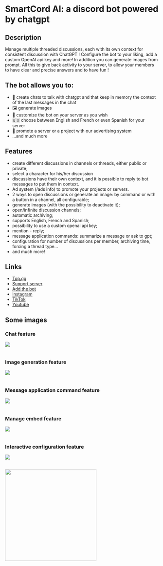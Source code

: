 # SmartCord AI: a discord bot powered by chatgpt

## Description
Manage multiple threaded discussions, each with its own context for consistent discussion with ChatGPT ! Configure the bot to your liking, add a custom OpenAI api key and more! In addition you can generate images from prompt. All this to give back activity to your server, to allow your members to have clear and precise answers and to have fun !

## The bot allows you to:
- 💬 create chats to talk with chatgpt and that keep in memory the context of the last messages in the chat
- 🖼️ generate images
- 🎨 customize the bot on your server as you wish
- 🇪🇸 choose between English and French or even Spanish for your server
- 🚀 promote a server or a project with our advertising system
- ...and much more

## Features
- create different discussions in channels or threads, either public or private;
- select a character for his/her discussion
- discussions have their own context, and it is possible to reply to bot messages to put them in context.
- Ad system (/ads info) to promote your projects or servers.
- 2 ways to open discussions or generate an image: by command or with a button in a channel, all configurable;
- generate images (with the possibility to deactivate it);
- open/infinite discussion channels;
- automatic archiving;
- supports English, French and Spanish;
- possibility to use a custom openai api key;
- mention - reply;
- message application commands: summarize a message or ask to gpt;
- configuration for number of discussions per member, archiving time, forcing a thread type...
- and much more!

## Links
- [Top.gg](https://top.gg/bot/1058008641959112796)
- [Support server](https://discord.com/invite/u8ehamrEea)
- [Add the bot](https://discord.com/oauth2/authorize?client_id=1058008641959112796&permissions=395137379344&scope=bot%20applications.commands)
- [Instagram](https://www.instagram.com/smartcord.ai)
- [TikTok](https://www.tiktok.com/@smartcord.ai)
- [Youtube](https://www.youtube.com/@smartcordai)

## Some images
### Chat feature<br/>
<img src="https://cdn.baramex.me/smartcord/chat feature.png"/><br/><br/>

### Image generation feature<br/>
<img src="https://cdn.baramex.me/smartcord/image generation feature.png"/><br/><br/>

### Message application command feature<br/>
<img src="https://cdn.baramex.me/smartcord/app command message feature.png"/><br/><br/>

### Manage embed feature<br/>
<img src="https://cdn.baramex.me/smartcord/manage embed feature.png"/><br/><br/>

### Interactive configuration feature<br/>
<img src="https://cdn.baramex.me/smartcord/interactive configuration feature.png"/><br/><br/>

<img src="https://cdn.baramex.me/discord/openai_gpt-3_bot.gif" width="300" />
